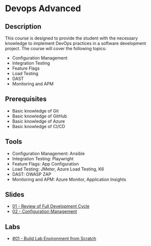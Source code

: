 # Devops Advanced

## Description

This course is designed to provide the student with the necessary knowledge to implement DevOps practices in a software development project. The course will cover the following topics:

- Configuration Management
- Integration Testing
- Feature Flags
- Load Testing
- DAST
- Monitoring and APM

## Prerequisites

- Basic knowledge of Git
- Basic knowledge of GitHub
- Basic knowledge of Azure
- Basic knowledge of CI/CD

## Tools

- Configuration Management: Ansible
- Integration Testing: Playwright
- Feature Flags: App Configuration
- Load Testing: JMeter, Azure Load Testing, K6
- DAST: OWASP ZAP
- Monitoring and APM: Azure Monitor, Application Insights

## Slides

- [01 - Review of Full Development Cycle](slides/01.ReviewCICD.pdf)
- [02 - Configuration Management](slides/02.Ansible.pdf)

## Labs

- [#01 - Build Lab Environment from Scratch](labs/lab-01.md)
